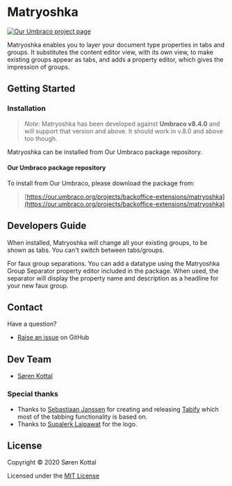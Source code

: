 # Matryoshka

[![Our Umbraco project page](https://img.shields.io/badge/our-umbraco-orange.svg)](https://our.umbraco.org/projects/backoffice-extensions/matryoshka)


Matryoshka enables you to layer your document type properties in tabs and groups. It substitutes the content editor view, with its own view, to make existing groups appear as tabs, and adds a property editor, which gives the impression of groups.


## Getting Started

### Installation

> *Note:* Matryoshka has been developed against **Umbraco v8.4.0** and will support that version and above. It should work in v.8.0 and above too though.

Matryoshka can be installed from Our Umbraco package repository.

#### Our Umbraco package repository

To install from Our Umbraco, please download the package from:

> [https://our.umbraco.org/projects/backoffice-extensions/matryoshka](https://our.umbraco.org/projects/backoffice-extensions/matryoshka)

## Developers Guide

When installed, Matryoshka will change all your existing groups, to be shown as tabs. You can't switch between tabs/groups.

For faux group separations. You can add a datatype using the Matryoshka Group Separator property editor included in the package. When used, the separator will display the property name and description as a headline for your new faux group.

## Contact

Have a question?

* [Raise an issue](https://github.com/skttl/matryoshka/issues) on GitHub


## Dev Team

* [Søren Kottal](https://github.com/skttl)

### Special thanks

* Thanks to [Sebastiaan Janssen](https://github.com/nul800sebastiaan) for creating and releasing [Tabify](https://github.com/nul800sebastiaan/Cultiv.Tabify) which most of the tabbing functionality is based on.
* Thanks to [Supalerk Laipawat](https://thenounproject.com/photo3idea/) for the logo.

## License

Copyright &copy; 2020 Søren Kottal

Licensed under the [MIT License](LICENSE.md)
